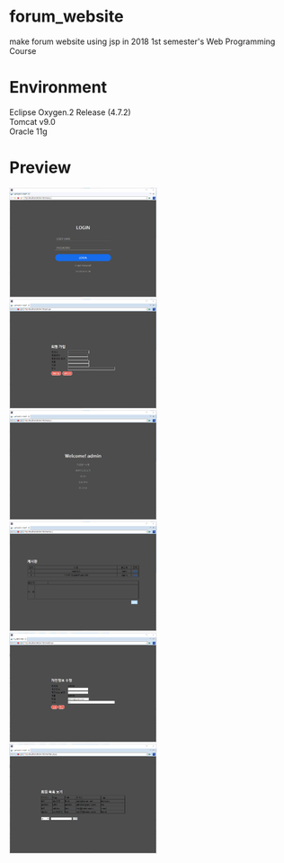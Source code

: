 # forum_website
make forum website using jsp in 2018 1st semester's Web Programming Course

# Environment
Eclipse Oxygen.2 Release (4.7.2) <br>
Tomcat v9.0 <br>
Oracle 11g <br>

# Preview
<p align="left"><img src="forum_01.png" width="262" height="195"/>
<img src="forum_02.png" width="262" height="195"/>
<img src="forum_03.png" width="262" height="195"/>
<img src="forum_04.png" width="262" height="195"/>
<img src="forum_05.png" width="262" height="195"/>
<img src="forum_06.png" width="262" height="195"/></p>
